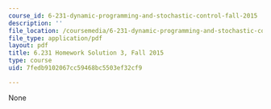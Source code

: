 ```yaml
---
course_id: 6-231-dynamic-programming-and-stochastic-control-fall-2015
description: ''
file_location: /coursemedia/6-231-dynamic-programming-and-stochastic-control-fall-2015/7fedb9102067cc59468bc5503ef32cf9_MIT6_231F15_Solution3.pdf
file_type: application/pdf
layout: pdf
title: 6.231 Homework Solution 3, Fall 2015
type: course
uid: 7fedb9102067cc59468bc5503ef32cf9

---
```

None